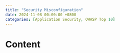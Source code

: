 ```yaml
---
title: "Security Misconfiguration"
date: 2024-11-08 00:00:00 +0800
categories: [Application Security, OWASP Top 10]
---
```


# Content